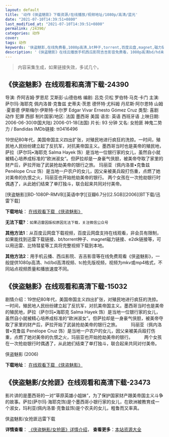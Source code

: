 ```yaml
---
layout: default
title: '动作《侠盗魅影》下载资源/在线播放/视频地址/1080p/高清/蓝光'
date: "2021-07-10T14:39:51+0800"
last_modified_at: "2021-07-10T14:39:51+0800"
permalink: /24390/
categories: 动作
cover:
tags: 动作
keywords: '侠盗魅影,在线免费看,1080p高清,bt种子,torrent,百度云盘,magnet,磁力链,迅雷下载资源'
description: '《侠盗魅影》在线云播放手机西瓜影院吉吉影音免费看，1080p高清bd/hd未删减完整版和tc抢先枪版，mkv/mp4格式，附带bt/torrent种子、magnet/磁力链、百度云盘、网盘资源迅雷下载链接'
---
```


>内容采集生成，如果链接失效，多试几个。


## 《侠盗魅影》在线观看和高清下载-24390

导演: 乔阿吉姆·罗恩尼 艾斯彭·山德伯格 编剧: 吕克·贝松 罗伯特·马克·卡门 主演: 萨尔玛·海耶克 佩内洛普·克鲁兹 史蒂夫·茨恩 德怀特·尤科姆 丹尼斯·阿尔恩特 山姆·夏普德 伊斯梅尔·伊斯特·卡尔罗 Edgar Vivar Ernesto Gómez Cruz 类型: 喜剧 动作 犯罪 西部 制片国家/地区: 法国 墨西哥 美国 语言: 英语 西班牙语 上映日期: 2006-06-30(中国大陆) 2006-01-18(法国) 片长: 93 分钟 又名: 女抢匪 神鬼二势力 / Bandidas IMDb链接: tt0416496

19世纪80年代，美国帝国主义四出扩张，对殖民地进行疯狂的洗掠。一时间，殖民地人民纷纷建立起了反抗军，对抗美帝国主义。墨西哥当时也是美帝的殖民地，萨拉（萨尔玛•海耶克 Salma Hayek 饰）是当地一位银行家的女儿，虽然自小就被精心培养成标准的“欧洲淑女”。但萨拉却是一身豪气侠胆，被美帝夺取了家里的财产后，萨拉开始了武装抢劫美帝的银行之旅。 玛丽亚（佩内洛普•克鲁兹 Penélope Cruz 饰）是当地一户农户的女儿，因父亲被美兵殴打伤重，点燃了她对美帝的仇恨之火，玛丽亚也开始抢劫美帝的银行。 两个女孩在一次抢劫银行时偶遇了，从此她们结束了单打独斗，联合起来共同对付美帝。


[侠盗魅影][BD-1080P-RMVB][英语中字][豆瓣6.7分][2.5GB][2006][BT下载/迅雷下载]

**下载地址**： [在线观看下载 《侠盗魅影》](https://www.btdx8.com/torrent/bandidas_2006.html) 


**无法下载?**：`如果迅雷因版权原因无法下载，关注微信公众号 `

**其他方法1**：从百度云网盘下载视频，百度云网盘支持在线观看，非会员有限制，如果能找到迅雷下载链接、bt/torrent种子、magnet磁力链接、e2dk链接等，可以用迅雷、比特彗星等工具将完整视频下载到本地。

**其他方法2**：用手机云播、西瓜影院、吉吉影音等在线免费观看《侠盗魅影》，一般提供1080p高清、hd/bd高清视频、tc抢先版视频，视频为mkv或mp4格式，不同站点视频质量和播放速度不同。


## 《侠盗魅影》在线观看和高清下载-15032

剧情介绍：19世纪80年代，美国帝国主义四出扩张，对殖民地进行疯狂的洗掠。一时间，殖民地人民纷纷建立起了反抗军，对抗美帝国主义。墨西哥当时也是美帝的殖民地，萨拉（萨尔玛•海耶克 Salma Hayek 饰）是当地一位银行家的女儿，虽然自小就被精心培养成标准的“欧洲淑女”。但萨拉却是一身豪气侠胆，被美帝夺取了家里的财产后，萨拉开始了武装抢劫美帝的银行之旅。  　　玛丽亚（佩内洛普•克鲁兹 Penélope Cruz 饰）是当地一户农户的女儿，因父亲被美兵殴打伤重，点燃了她对美帝的仇恨之火，玛丽亚也开始抢劫美帝的银行。  　　两个女孩在一次抢劫银行时偶遇了，从此她们结束了单打独斗，联合起来共同对付美帝。


侠盗魅影 (2006)

**下载地址**： [在线观看下载 《侠盗魅影》](https://www.btbtdy.me/btdy/dy4849.html) 


## 《侠盗魅影/女抢匪》在线观看和高清下载-23473

影片讲的是墨西哥的一对&ldquo;草原英雄小姐妹&rdquo;，为了保护国家财产跟美帝国主义斗争的故事。萨拉(萨尔玛&middot;海耶克饰)是个墨西哥小银行家的女儿，在欧洲被教育成一个淑女，玛利亚(佩内洛普·克鲁兹饰)是个农夫的女儿，粗鲁而又率真。


侠盗魅影/女抢匪迅雷下载

**详情查看**： [《侠盗魅影/女抢匪》详情介绍](/movie/23473/)， **查看更多**：[本站资源大全](/movie/t/all/)

